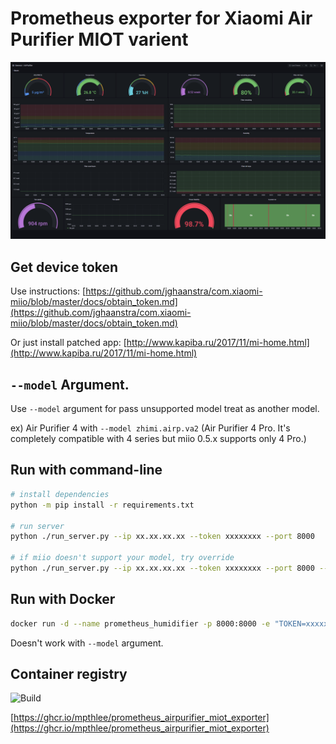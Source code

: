 # Prometheus exporter for Xiaomi Air Purifier MIOT varient

![Grafana Dashboard](img/grafana.png)

## Get device token
Use instructions: [https://github.com/jghaanstra/com.xiaomi-miio/blob/master/docs/obtain_token.md](https://github.com/jghaanstra/com.xiaomi-miio/blob/master/docs/obtain_token.md)

Or just install patched app: [http://www.kapiba.ru/2017/11/mi-home.html](http://www.kapiba.ru/2017/11/mi-home.html)

## `--model` Argument.
Use `--model` argument for pass unsupported model treat as another model.

ex) Air Purifier 4 with `--model zhimi.airp.va2` (Air Purifier 4 Pro. It's completely compatible with 4 series but miio 0.5.x supports only 4 Pro.)

## Run with command-line
```bash
# install dependencies
python -m pip install -r requirements.txt

# run server
python ./run_server.py --ip xx.xx.xx.xx --token xxxxxxxx --port 8000

# if miio doesn't support your model, try override
python ./run_server.py --ip xx.xx.xx.xx --token xxxxxxxx --port 8000 --model zhimi.airp.va2
```

## Run with Docker
```bash
docker run -d --name prometheus_humidifier -p 8000:8000 -e "TOKEN=xxxxxxxx" -e "IP=xx.xx.xx.xx" ghcr.io/mpthlee/prometheus_airpurifier_miot_exporter
```
Doesn't work with `--model` argument.

## Container registry
![Build](https://github.com/MPThLee/prometheus_airpurifier_miot_exporter/actions/workflows/build-docker.yml/badge.svg)

[https://ghcr.io/mpthlee/prometheus_airpurifier_miot_exporter](https://ghcr.io/mpthlee/prometheus_airpurifier_miot_exporter)
